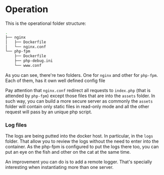 # Operation

This is the operational folder structure:

```bash
.
├── nginx
│   ├── Dockerfile
│   └── nginx.conf
└── php-fpm
    ├── Dockerfile
    ├── php-debug.ini
    └── www.conf
```

As you can see, there're two folders. One for `nginx` and other for `php-fpm`. Each of them, has it own well defined config file

Pay attention that `nginx.conf` redirect all requests  to `index.php` (that is attended by `php-fpm`)  except those files that are into the `assets` folder.  In such way, you can build a more secure server as commonly the `assets` folder will contain only static files in read-only mode and all the other request will pass by an unique php script.

### Log files

The logs are being putted into the docker host. In particular, in the `logs`  folder.  That allow you to review the logs without the need to enter into the container. As the php-fpm is configured to put the logs there too, you can put an eye on the fish and other on the cat at the same time.

An improvement you can do is to add a remote logger. That's specially interesting when instantiating more than one server. 